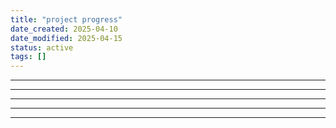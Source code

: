 ```yaml
---
title: "project progress"
date_created: 2025-04-10
date_modified: 2025-04-15
status: active
tags: []
---
```


---

---

---

---

---


